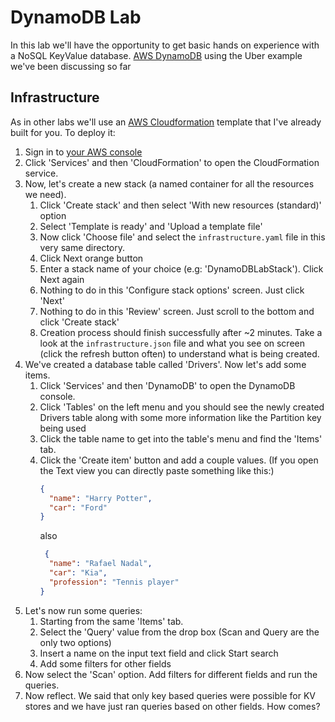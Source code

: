 # DynamoDB Lab
In this lab we'll have the opportunity to get basic hands on experience with a NoSQL KeyValue database. [AWS DynamoDB](https://aws.amazon.com/dynamodb) using the Uber example we've been discussing so far

## Infrastructure
As in other labs we'll use an [AWS Cloudformation](https://aws.amazon.com/cloudformation/) template that I've already built for you. To deploy it:

1. Sign in to [your AWS console](https://aws.amazon.com/console/)
1. Click 'Services' and then 'CloudFormation' to open the CloudFormation service.
1. Now, let's create a new stack (a named container for all the resources we need).
    1. Click 'Create stack' and then select 'With new resources (standard)' option
    1. Select 'Template is ready' and 'Upload a template file'
    1. Now click 'Choose file' and select the `infrastructure.yaml` file in this very same directory.
    1. Click Next orange button
    1. Enter a stack name of your choice (e.g: 'DynamoDBLabStack'). Click Next again
    1. Nothing to do in this 'Configure stack options' screen. Just click 'Next'
    1. Nothing to do in this 'Review' screen. Just scroll to the bottom and click 'Create stack'
    1. Creation process should finish successfully after ~2 minutes. Take a look at the `infrastructure.json` file and what you see on screen (click the refresh button often) to understand what is being created.
1. We've created a database table called 'Drivers'. Now let's add some items.
    1. Click 'Services' and then 'DynamoDB' to open the DynamoDB console.
    1. Click 'Tables' on the left menu and you should see the newly created Drivers table along with some more information like the Partition key being used
    1. Click the table name to get into the table's menu and find the 'Items' tab.
    1. Click the 'Create item' button and add a couple values. (If you open the Text view you can directly paste something like this:)
       ```json
       {
         "name": "Harry Potter",
         "car": "Ford"
       }
       ```
       also
       ```json
        {
         "name": "Rafael Nadal",
         "car": "Kia",
         "profession": "Tennis player"
       }
       ```
1. Let's now run some queries:
    1. Starting from the same 'Items' tab.
    1. Select the 'Query' value from the drop box (Scan and Query are the only two options)
    1. Insert a name on the input text field and click Start search
    1. Add some filters for other fields
1. Now select the 'Scan' option. Add filters for different fields and run the queries.
1. Now reflect. We said that only key based queries were possible for KV stores and we have just ran queries based on other fields. How comes?